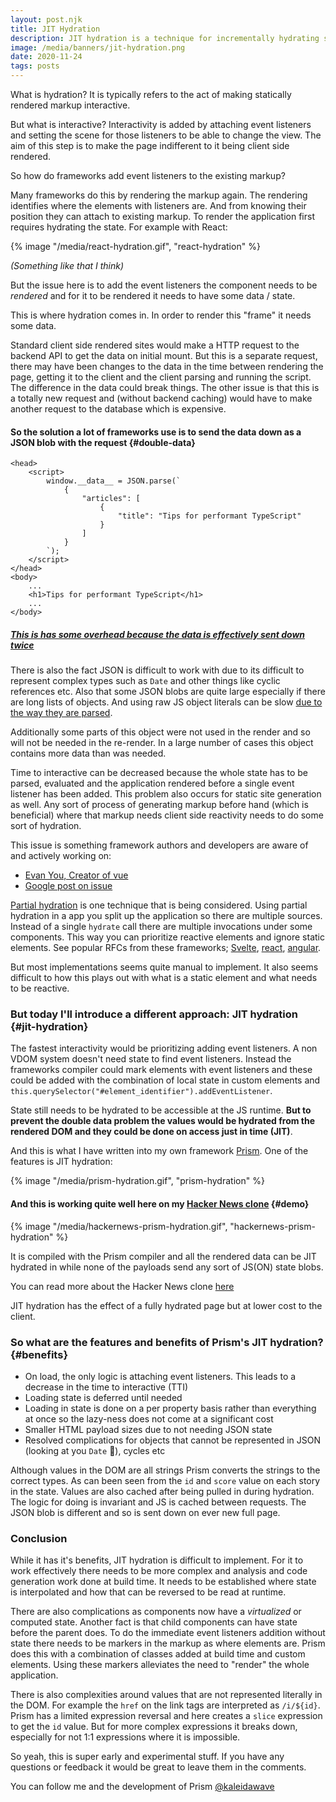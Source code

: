 ```yaml
---
layout: post.njk
title: JIT Hydration
description: JIT hydration is a technique for incrementally hydrating state from the HTML when building universally rendered sites
image: /media/banners/jit-hydration.png
date: 2020-11-24
tags: posts
---
```


What is hydration? It is typically refers to the act of making statically rendered markup interactive.

But what is interactive? Interactivity is added by attaching event listeners and setting the scene for those listeners to be able to change the view. The aim of this step is to make the page indifferent to it being client side rendered.

So how do frameworks add event listeners to the existing markup?

Many frameworks do this by rendering the markup again. The rendering identifies where the elements with listeners are. And from knowing their position they can attach to existing markup. To render the application first requires hydrating the state. For example with React:

{% image "/media/react-hydration.gif", "react-hydration" %}

*(Something like that I think)*

But the issue here is to add the event listeners the component needs to be *rendered* and for it to be rendered it needs to have some data / state.

This is where hydration comes in. In order to render this "frame" it needs some data.

Standard client side rendered sites would make a HTTP request to the backend API to get the data on initial mount. But this is a separate request, there may have been changes to the data in the time between rendering the page, getting it to the client and the client parsing and running the script. The difference in the data could break things. The other issue is that this is a totally new request and (without backend caching) would have to make another request to the database which is expensive.

#### So the solution a lot of frameworks use is to send the data down as a JSON blob with the request {#double-data}

```html{data-highlight=6,15}
<head>
    <script>
        window.__data__ = JSON.parse(`
            {
                "articles": [
                    {
                        "title": "Tips for performant TypeScript"
                    }
                ]
            }
        `);
    </script>
</head>
<body>
    ...
    <h1>Tips for performant TypeScript</h1>
    ...
</body>
```

##### [This is has some overhead because the data is effectively sent down twice](https://youtu.be/CQaDl9Fu0W0?t=365)

There is also the fact JSON is difficult to work with due to its difficult to represent complex types such as `Date` and other things like cyclic references etc. Also that some JSON blobs are quite large especially if there are long lists of objects. And using raw JS object literals can be slow [due to the way they are parsed](https://www.youtube.com/watch?v=ff4fgQxPaO0).

Additionally some parts of this object were not used in the render and so will not be needed in the re-render. In a large number of cases this object contains more data than was needed.

Time to interactive can be decreased because the whole state has to be parsed, evaluated and the application rendered before a single event listener has been added. This problem also occurs for static site generation as well. Any sort of process of generating markup before hand (which is beneficial) where that markup needs client side reactivity needs to do some sort of hydration.

This issue is something framework authors and developers are aware of and actively working on:

- [Evan You, Creator of vue](https://twitter.com/youyuxi/status/1274834284826763265)
- [Google post on issue](https://developers.google.com/web/updates/2019/02/rendering-on-the-web#rehydration-issues)

[Partial hydration](https://medium.com/@luke_schmuke/how-we-achieved-the-best-web-performance-with-partial-hydration-20fab9c808d5#94ad) is one technique that is being considered. Using partial hydration in a app you split up the application so there are multiple sources. Instead of a single `hydrate` call there are multiple invocations under some components. This way you can prioritize reactive elements and ignore static elements. See popular RFCs from these frameworks; [Svelte](https://github.com/sveltejs/svelte/issues/4308), [react](https://github.com/facebook/react/pull/14717), [angular](https://github.com/angular/angular/issues/13446).

But most implementations seems quite manual to implement. It also seems difficult to how this plays out with what is a static element and what needs to be reactive.

### But today I'll introduce a different approach: JIT hydration {#jit-hydration}

The fastest interactivity would be prioritizing adding event listeners. A non VDOM system doesn't need state to find event listeners. Instead the frameworks compiler could mark elements with event listeners and these could be added with the combination of local state in custom elements and `this.querySelector("#element_identifier").addEventListener`.

State still needs to be hydrated to be accessible at the JS runtime. **But to prevent the double data problem the values would be hydrated from the rendered DOM and they could be done on access just in time (JIT)**.

And this is what I have written into my own framework [Prism](https://github.com/kaleidawave/prism). One of the features is JIT hydration:

{% image "/media/prism-hydration.gif", "prism-hydration" %}

#### And this is working quite well here on my [Hacker News clone](https://github.com/kaleidawave/hackernews-prism) {#demo}

{% image "/media/hackernews-prism-hydration.gif", "hackernews-prism-hydration" %}

It is compiled with the Prism compiler and all the rendered data can be JIT hydrated in while none of the payloads send any sort of JS(ON) state blobs.

You can read more about the Hacker News clone [here](/posts/hackernews-clone-prism-rust)

JIT hydration has the effect of a fully hydrated page but at lower cost to the client.

### So what are the features and benefits of Prism's JIT hydration? {#benefits}

- On load, the only logic is attaching event listeners. This leads to a decrease in the time to interactive (TTI)
- Loading state is deferred until needed
- Loading in state is done on a per property basis rather than everything at once so the lazy-ness does not come at a significant cost
- Smaller HTML payload sizes due to not needing JSON state
- Resolved complications for objects that cannot be represented in JSON (looking at you `Date` 👀), cycles etc

Although values in the DOM are all strings Prism converts the strings to the correct types. As can been seen from the `id` and `score` value on each story in the state. Values are also cached after being pulled in during hydration. The logic for doing is invariant and JS is cached between requests. The JSON blob is different and so is sent down on ever new full page.

### Conclusion

While it has it's benefits, JIT hydration is difficult to implement. For it to work effectively there needs to be more complex and analysis and code generation work done at build time. It needs to be established where state is interpolated and how that can be reversed to be read at runtime.

There are also complications as components now have a *virtualized* or computed state. Another fact is that child components can have state before the parent does. To do the immediate event listeners addition without state there needs to be markers in the markup as where elements are. Prism does this with a combination of classes added at build time and custom elements. Using these markers alleviates the need to "render" the whole application.

There is also complexities around values that are not represented literally in the DOM. For example the `href` on the link tags are interpreted as `/i/${id}`. Prism has a limited expression reversal and here creates a `slice` expression to get the `id` value. But for more complex expressions it breaks down, especially for not 1:1 expressions where it is impossible.

So yeah, this is super early and experimental stuff. If you have any questions or feedback it would be great to leave them in the comments.

You can follow me and the development of Prism [@kaleidawave](https://twitter.com/kaleidawave)
